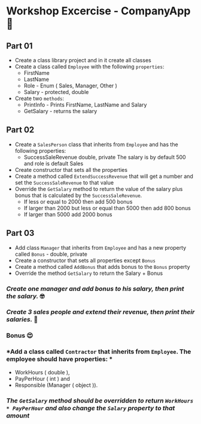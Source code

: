 
# **Workshop Excercise** - CompanyApp 👀

## Part 01

- Create a class library project and in it create all classes
- Create a class called `Employee` with the following `properties`:
	- FirstName
 	- LastName
  	- Role - Enum ( Sales, Manager, Other )
	- Salary - protected, double
- Create two `methods`:
	- PrintInfo - Prints FirstName, LastName and Salary
	- GetSalary - returns the salary

## Part 02

- Create a `SalesPerson` class that inherits from `Employee` and has the following properties:
	- SuccessSaleRevenue double, private
The salary is by default 500 and role is default Sales
- Create constructor that sets all the properties
- Create a method called `ExtendSuccessRevenue` that will get a number and set the `SuccessSaleRevenue` to that value
- Override the `GetSalary` method to return the value of the salary plus bonus that is calculated by the `SuccessSaleRevenue`. 
	- If less or equal to 2000 then add 500 bonus
	- If larger than 2000 but less or equal than 5000 then add 800 bonus
	- If larger than 5000 add 2000 bonus

## Part 03

- Add class `Manager` that inherits from `Employee` and has a new property called `Bonus` - double, private
- Create a constructor that sets all properties except `Bonus`
- Create a method called `AddBonus` that adds bonus to the `Bonus` property
- Override the method `GetSalary` to return the Salary + Bonus

### *Create one manager and add bonus to his salary, then print the salary.* 🤓
### *Create 3 sales people and extend their revenue, then print their salaries.* 🤯

### **Bonus** 😍

### *Add a class called `Contractor` that inherits from `Employee`. The employee should have properties: *
- WorkHours ( double ), 
- PayPerHour ( int ) and
- Responsible (Manager ( object )).

### *The `GetSalary` method should be overridden to return `WorkHours * PayPerHour` and also change the `Salary` property to that amount*
